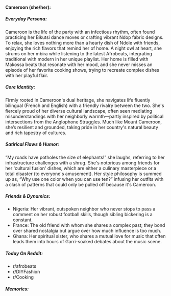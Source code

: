 #### Cameroon (she/her):

##### Everyday Persona:

Cameroon is the life of the party with an infectious rhythm, often found practicing her Bikutsi dance moves or crafting vibrant Ndop fabric designs. To relax, she loves nothing more than a hearty dish of Ndole with friends, enjoying the rich flavors that remind her of home. A night owl at heart, she strums on her mbira while listening to the latest Afrobeats, integrating traditional with modern in her unique playlist. Her home is filled with Makossa beats that resonate with her mood, and she never misses an episode of her favorite cooking shows, trying to recreate complex dishes with her playful flair.

##### Core Identity:

Firmly rooted in Cameroon's dual heritage, she navigates life fluently bilingual (French and English) with a friendly rivalry between the two. She's fiercely proud of her diverse cultural landscape, often seen mediating misunderstandings with her neighborly warmth—partly inspired by political intersections from the Anglophone Struggles. Much like Mount Cameroon, she’s resilient and grounded, taking pride in her country's natural beauty and rich tapestry of cultures.

##### Satirical Flaws & Humor:

“My roads have potholes the size of elephants!” she laughs, referring to her infrastructure challenges with a shrug. She's notorious among friends for her 'cultural fusion' dishes, which are either a culinary masterpiece or a total disaster (to everyone's amusement). Her style philosophy is summed up as, “Why use one color when you can use ten?” infusing her outfits with a clash of patterns that could only be pulled off because it's Cameroon.

##### Friends & Dynamics:

- Nigeria: Her vibrant, outspoken neighbor who never stops to pass a comment on her robust football skills, though sibling bickering is a constant.
- France: The old friend with whom she shares a complex past; they bond over shared nostalgia but argue over how much influence is too much.
- Ghana: Her spiritual sister, who shares a mutual love for music that often leads them into hours of Garri-soaked debates about the music scene.

##### Today On Reddit:

- r/afrobeats
- r/DIYFashion
- r/Cooking

##### Memories:

